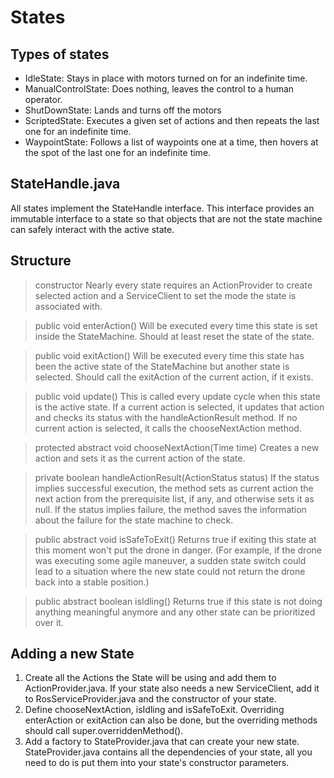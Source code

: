 # States #

## Types of states ##
- IdleState: Stays in place with motors turned on for an indefinite time.
- ManualControlState: Does nothing, leaves the control to a human operator.
- ShutDownState: Lands and turns off the motors
- ScriptedState: Executes a given set of actions and then repeats the last one for an indefinite time.
- WaypointState: Follows a list of waypoints one at a time, then hovers at the spot of the last one for an indefinite time.

## StateHandle.java ##

All states implement the StateHandle interface. This interface provides an immutable interface to a state so that objects that are not the state machine can safely interact with the active state.

## Structure ##

> constructor
Nearly every state requires an ActionProvider to create selected action and a ServiceClient to set the mode the state is associated with.

> public void enterAction()
Will be executed every time this state is set inside the StateMachine. Should at least reset the state of the state.

> public void exitAction()
Will be executed every time this state has been the active state of the StateMachine but another state is selected. Should call the exitAction of the current action, if it exists.

> public void update()
This is called every update cycle when this state is the active state. If a current action is selected, it updates that action and checks its status with the handleActionResult method. If no current action is selected, it calls the chooseNextAction method.

> protected abstract void chooseNextAction(Time time)
Creates a new action and sets it as the current action of the state.

> private boolean handleActionResult(ActionStatus status)
If the status implies successful execution, the method sets as current action the next action from the prerequisite list, if any, and otherwise sets it as null. If the status implies failure, the method saves the information about the failure for the state machine to check.

> public abstract void isSafeToExit()
Returns true if exiting this state at this moment won't put the drone in danger. (For example, if the drone was executing some agile maneuver, a sudden state switch could lead to a situation where the new state could not return the drone back into a stable position.)

> public abstract boolean isIdling()
Returns true if this state is not doing anything meaningful anymore and any other state can be prioritized over it.

## Adding a new State ##

1. Create all the Actions the State will be using and add them to ActionProvider.java. If your state also needs a new ServiceClient, add it to RosServiceProvider.java and the constructor of your state.
2. Define chooseNextAction, isIdling and isSafeToExit. Overriding enterAction or exitAction can also be done, but the overriding methods should call super.overriddenMethod().
3. Add a factory to StateProvider.java that can create your new state. StateProvider.java contains all the dependencies of your state, all you need to do is put them into your state's constructor parameters.
